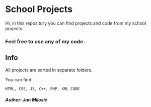 # School Projects

Hi, in this repository you can find projects and code from my school projects.

### Feel free to use any of my code.


## Info

All projects are sorted in separate folders.

You can find:

```
HTML, CSS, JS, C++, PHP, XML CODE
```

##### Author: Jan Milosic
